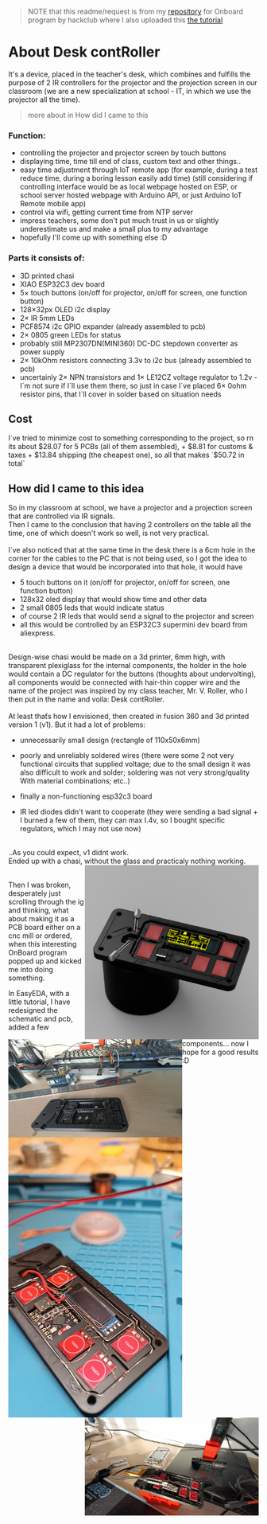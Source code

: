 > NOTE that this readme/request is from my [repository](https://github.com/TechN3o/OnBoard/tree/main/projects%2FDesk%20contRoller) for Onboard program by hackclub where I also uploaded this
> [the tutorial ](https://youtu.be/utBQqcuOt9U?si=lmBRnGBFkrFfYdLz)



# About Desk contRoller

<!-- Describe your board in 2-3 sentences. What are you making? What will it do? -->
It's a device, placed in the teacher's desk, which combines and fulfills the purpose of 2 IR controllers for the projector and the projection screen in our classroom (we are a new specialization at school - IT, in which we use the projector all the time).
<br>
> more about in How did I came to this
### Function:
- controlling the projector and projector screen by touch buttons
- displaying time, time till end of class, custom text and other things..
- easy time adjustment through IoT remote app (for example, during a test reduce time, during a boring lesson easily add time) (still considering if controlling interface would be as local webpage hosted on ESP, or school server hosted webpage with Arduino API, or just Arduino IoT Remote mobile app)
- control via wifi, getting current time from NTP server
- impress teachers, some don't put much trust in us or slightly underestimate us and make a small plus to my advantage
- hopefully I'll come up with something else :D
  <br>

### Parts it consists of:
- 3D printed chasi
- XIAO ESP32C3 dev board
- 5× touch buttons (on/off for projector, on/off for screen, one function button)
- 128×32px OLED i2c display
- 2× IR 5mm LEDs
- PCF8574 i2c GPIO expander (already assembled to pcb)
- 2× 0805 green LEDs for status
- probably still MP2307DN(MINI360) DC-DC stepdown converter as power supply
- 2× 10kOhm resistors connecting 3.3v to i2c bus (already assembled to pcb)
- uncertainly 2× NPN transistors and 1× LE12CZ voltage regulator to 1.2v - I´m not sure if I´ll use them there, so just in case I´ve placed 6× 0ohm resistor pins, that I´ll cover in solder based on situation needs



<!-- How much is it going to cost? -->
## Cost
I´ve tried to minimize cost to something corresponding to the project, so rn its about $28.07 for 5 PCBs (all of them assembled), + $8.81 for customs & taxes + $13.84 shipping (the cheapest one), so all that makes `$50.72 in total`
<!-- Tell us a little bit about your design process. What were some challenges? What helped? ***Totally optional*** -->


## How did I came to this idea
So in my classroom at school, we have a projector and a projection screen that are controlled via IR
signals.<br>
Then I came to the conclusion that having 2 controllers on the table all the time, one of which doesn't
work so well, is not very practical.<br><br>
I´ve also noticed that at the same time in the desk there is a 6cm hole in the corner for the cables to the
PC that is not being used, so I got the idea to design a device that would be incorporated into that
hole, it would have  
- 5 touch buttons on it (on/off for projector, on/off for screen, one function button)
- 128x32 oled display that would show time and other data
-  2 small 0805 leds that would indicate status
-  of course 2 IR leds that would send a signal to the
projector and screen
- all this would be controlled by an ESP32C3 supermini dev board from
aliexpress. 
<br>
Design-wise chasi would be made on a 3d printer, 6mm high, with transparent plexiglass for the internal
components, the holder in the hole would contain a DC regulator for the buttons (thoughts about undervolting), all components
would be connected with hair-thin copper wire and the name of the project was inspired by my class
teacher, Mr. V. Roller, who I then put in the name and voila: Desk contRoller.
<br><br>
At least thaťs how I envisioned, then created in fusion 360 and 3d printed version 1 (v1).
But it had a lot of problems:
<br>

  - unnecessarily small design (rectangle of 110x50x6mm)
    
  - poorly and unreliably soldered wires (there were some 2 not very functional circuits that supplied
    voltage; due to the small design it was also difficult to work and solder; soldering was not very
    strong/quality With material combinations; etc..)
  - finally a non-functioning esp32c3 board
    
  - IR led diodes didn't want to cooperate (they were sending a bad signal + I burned a few of them, they
    can max I.4v, so I bought specific regulators, which I may not use now)
<br>
..As you could expect, v1 didnt work.
<br>
Ended up with a chasi, without the glass and practicaly nothing working.
<br>

<img src="v1look.png" style="padding:0px;" width="350" align="right">
<img src="v1look2.jpg" style="padding:0px;" width="350" align="left">
<img src="v1look3.jpg" style="padding:0px;" width="350" align="left">
<img src="v1look4.jpg" width="350" style="padding:0px;" align="right">
<br>
    
Then I was broken, desperately just scrolling through the ig and thinking, what about making it as a
PCB board either on a cnc mill or ordered, when this interesting OnBoard program popped up and
kicked me into doing something.
<br>

In EasyEDA, with a little tutorial, I have redesigned the schematic and pcb, added a few components... now I hope for a good
results :D













